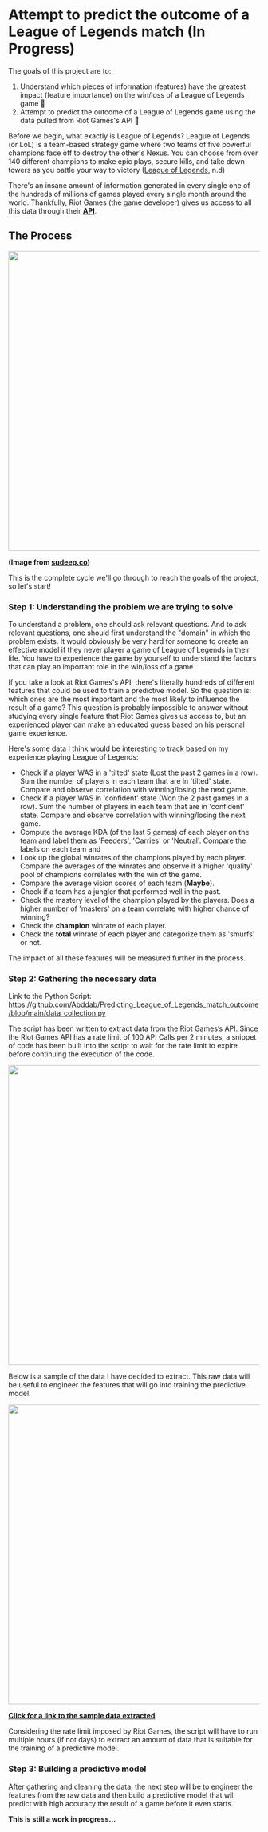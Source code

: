 # Attempt to predict the outcome of a League of Legends match (In Progress)
The goals of this project are to:
1. Understand which pieces of information (features) have the greatest impact (feature importance) on the win/loss of a League of Legends game :dart:
2. Attempt to predict the outcome of a League of Legends game using the data pulled from Riot Games's API :dart:

Before we begin, what exactly is League of Legends? League of Legends (or LoL) is a team-based strategy game where two teams of five powerful champions face off to destroy the other's Nexus. You can choose from over 140 different champions to make epic plays, secure kills, and take down towers as you battle your way to victory ([League of Legends](https://www.leagueoflegends.com/en-us/how-to-play/), n.d)

There's an insane amount of information generated in every single one of the hundreds of millions of games played every single month around the world. Thankfully, Riot Games (the game developer) gives us access to all this data through their **[API](https://developer.riotgames.com/)**.
## The Process
<p align="center">
  <img src="https://user-images.githubusercontent.com/56210553/197674782-91d23cc1-7432-42fe-9dc3-552891fce3ea.png" width="600"/>
</p>

**(Image from [sudeep.co](https://www.sudeep.co/data-science/2018/02/09/Understanding-the-Data-Science-Lifecycle.html))**

This is the complete cycle we'll go through to reach the goals of the project, so let's start!
### Step 1: Understanding the problem we are trying to solve
To understand a problem, one should ask relevant questions. And to ask relevant questions, one should first understand the "domain" in which the problem exists. It would obviously be very hard for someone to create an effective model if they never player a game of League of Legends in their life. You have to experience the game by yourself to understand the factors that can play an important role in the win/loss of a game.

If you take a look at Riot Games's API, there's literally hundreds of different features that could be used to train a predictive model. So the question is: which ones are the most important and the most likely to influence the result of a game? This question is probably impossible to answer without studying every single feature that Riot Games gives us access to, but an experienced player can make an educated guess based on his personal game experience.

Here's some data I think would be interesting to track based on my experience playing League of Legends:

* Check if a player WAS in a 'tilted' state (Lost the past 2 games in a row). Sum the number of players in each team that are in 'tilted' state. Compare and observe correlation with winning/losing the next game.
* Check if a player WAS in 'confident' state (Won the 2 past games in a row). Sum the number of players in each team that are in 'confident' state. Compare and observe correlation with winning/losing the next game.
* Compute the average KDA (of the last 5 games) of each player on the team and label them as 'Feeders', 'Carries' or 'Neutral'. Compare the labels on each team and 
* Look up the global winrates of the champions played by each player. Compare the averages of the winrates and observe if a higher 'quality' pool of champions correlates with the win of the game.
* Compare the average vision scores of each team (**Maybe**).
* Check if a team has a jungler that performed well in the past.
* Check the mastery level of the champion played by the players. Does a higher number of 'masters' on a team correlate with higher chance of winning?
* Check the **champion** winrate of each player.
* Check the **total** winrate of each player and categorize them as 'smurfs' or not.




The impact of all these features will be measured further in the process.


### Step 2: Gathering the necessary data

Link to the Python Script: 
https://github.com/Abddab/Predicting_League_of_Legends_match_outcome/blob/main/data_collection.py

The script has been written to extract data from the Riot Games’s API. Since the Riot Games API has a rate limit of 100 API Calls per 2 minutes, a snippet of code has been built into the script to wait for the rate limit to expire before continuing the execution of the code. 

<p align="center">
  <img src="https://github-production-user-asset-6210df.s3.amazonaws.com/56210553/262516674-8666c161-5839-4c85-8ad0-8a45f74f7e0a.png" width="600"/>
</p>


 
Below is a sample of the data I have decided to extract. This raw data will be useful to engineer the features that will go into training the predictive model.

<p align="center">
  <img src="https://github-production-user-asset-6210df.s3.amazonaws.com/56210553/262517011-730a9b4d-9368-4621-8995-2914320d4f2e.png" width="600"/>
</p>

**[Click for a link to the sample data extracted](Sample_League_Data.csv)**

Considering the rate limit imposed by Riot Games, the script will have to run multiple hours (if not days) to extract an amount of data that is suitable for the training of a predictive model. 

### Step 3: Building a predictive model

After gathering and cleaning the data, the next step will be to engineer the features from the raw data and then build a predictive model that will predict with high accuracy the result of a game before it even starts.

**This is still a work in progress…**

